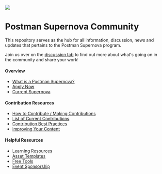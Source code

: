 ![](https://github.com/postman-open-technologies/Postman-Supernova-Program/blob/main/assets/images/logo.png)
  
# Postman Supernova Community

This repository serves as the hub for all information, discussion, news and updates that pertains to the Postman Supernova program.

Join us over on the [discussion tab](https://github.com/postman-open-technologies/Postman-Supernova-Program/discussions) to find out more about what's going on in the community and share your work!


#### Overview
- [What is a Postman Supernova?](https://github.com/postman-open-technologies/Postman-Supernova-Program/blob/main/pages/What-Is-a-Postman-Supernova.md)
- [Apply Now](https://www.postman.com/company/supernovas-program/)
- [Current Supernova](https://github.com/postman-open-technologies/Postman-Supernova-Programs/blob/main/pages/Current-Supernova.md)

#### Contribution Resources
- [How to Contribute / Making Contributions](https://github.com/postman-open-technologies/Postman-Supernova-Program/blob/main/pages/How-To-Contribute.md)
- [List of Current Contributions](https://github.com/postman-open-technologies/Postman-Supernova-Program/blob/main/pages/contributions/Current-Contributions.md)
- [Contribution Best Practices](https://github.com/postman-open-technologies/Postman-Supernova-Program/blob/main/pages/Contribution-Best-Practices-SHORT.md#contribution-best-practices)
- [Improving Your Content](https://github.com/postman-open-technologies/Postman-Supernova-Program/blob/main/pages/Contribution-Best-Practices-SHORT.md#improving-written-content)
  
#### Helpful Resources
- [Learning Resources](https://github.com/postman-open-technologies/Postman-Supernova-Program/blob/main/pages/Helpful-Resources.md#learning-resources)
- [Asset Templates](https://github.com/postman-open-technologies/Postman-Supernova-Program/blob/main/pages/Helpful-Resources.md#important-links)
- [Free Tools](https://github.com/postman-open-technologies/Postman-Supernova-Program/blob/main/pages/Contribution-Best-Practices-SHORT.md#free-tools-for-content-creation)
- [Event Sponsorship](https://github.com/postman-open-technologies/Postman-Supernova-Program/blob/main/pages/Helpful-Resources.md#event-sponsorship)
